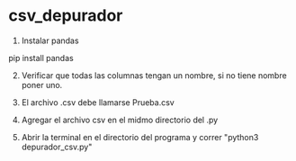 # csv_depurador
1. Instalar pandas

pip install pandas

2. Verificar que todas las columnas tengan un nombre, si no tiene nombre poner uno.

3. El archivo .csv debe llamarse Prueba.csv

4. Agregar el archivo csv en el midmo directorio del .py

5. Abrir la terminal en el directorio del programa y correr "python3 depurador_csv.py"
